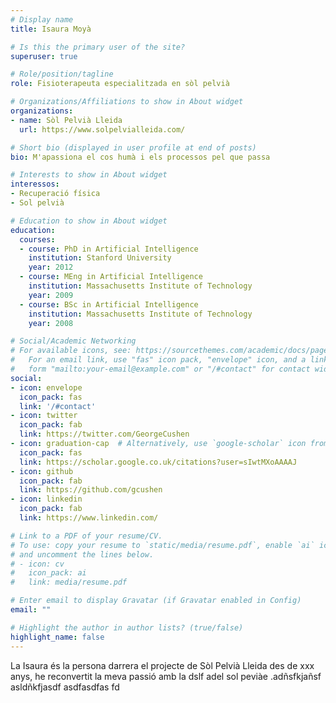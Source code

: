 ```yaml
---
# Display name
title: Isaura Moyà

# Is this the primary user of the site?
superuser: true

# Role/position/tagline
role: Fisioterapeuta especialitzada en sòl pelvià

# Organizations/Affiliations to show in About widget
organizations:
- name: Sòl Pelvià Lleida
  url: https://www.solpelvialleida.com/

# Short bio (displayed in user profile at end of posts)
bio: M'apassiona el cos humà i els processos pel que passa

# Interests to show in About widget
interessos:
- Recuperació física
- Sol pelvià

# Education to show in About widget
education:
  courses:
  - course: PhD in Artificial Intelligence
    institution: Stanford University
    year: 2012
  - course: MEng in Artificial Intelligence
    institution: Massachusetts Institute of Technology
    year: 2009
  - course: BSc in Artificial Intelligence
    institution: Massachusetts Institute of Technology
    year: 2008

# Social/Academic Networking
# For available icons, see: https://sourcethemes.com/academic/docs/page-builder/#icons
#   For an email link, use "fas" icon pack, "envelope" icon, and a link in the
#   form "mailto:your-email@example.com" or "/#contact" for contact widget.
social:
- icon: envelope
  icon_pack: fas
  link: '/#contact'
- icon: twitter
  icon_pack: fab
  link: https://twitter.com/GeorgeCushen
- icon: graduation-cap  # Alternatively, use `google-scholar` icon from `ai` icon pack
  icon_pack: fas
  link: https://scholar.google.co.uk/citations?user=sIwtMXoAAAAJ
- icon: github
  icon_pack: fab
  link: https://github.com/gcushen
- icon: linkedin
  icon_pack: fab
  link: https://www.linkedin.com/

# Link to a PDF of your resume/CV.
# To use: copy your resume to `static/media/resume.pdf`, enable `ai` icons in `params.toml`, 
# and uncomment the lines below.
# - icon: cv
#   icon_pack: ai
#   link: media/resume.pdf

# Enter email to display Gravatar (if Gravatar enabled in Config)
email: ""

# Highlight the author in author lists? (true/false)
highlight_name: false
---
```


La Isaura és la persona darrera el projecte de Sòl Pelvià Lleida des de xxx anys, he reconvertit la meva passió amb la dslf adel sol peviàe .adñsfkjañsf
asldñkfjasdf
asdfasdfas
fd

